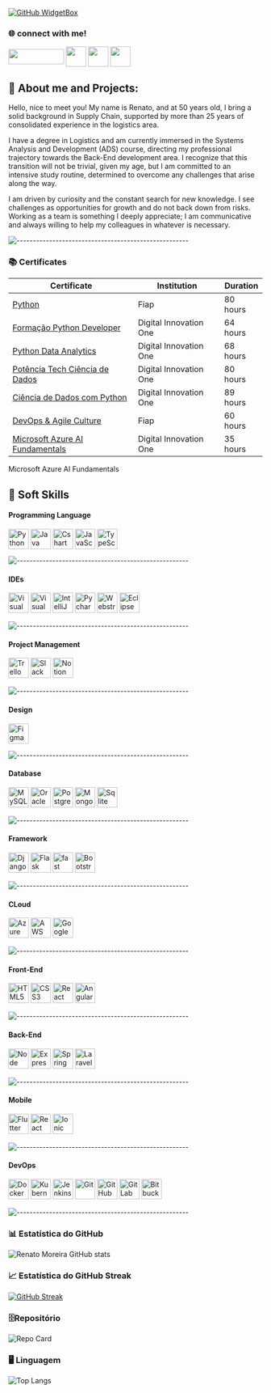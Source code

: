 [![GitHub WidgetBox](https://github-widgetbox.vercel.app/api/profile?username=RenatoMor&data=followers,repositories,stars,commits&theme=nautilus)](https://github.com/RenatoMor)

<h3>🌐  connect with me!</h3>

<a href="https://web.dio.me/users/renato_moreira?tab=skills" target="_blank"> <img align="center" alt="" height="30" width="110" src="https://hermes.digitalinnovation.one/users/company/3a52d6e3-a58c-4755-89c9-fbc093a8868f.png"></a>
<a href="https://www.instagram.com/piano_tato/" target="_blank"> <img align="center" alt="" height="40" width="40" src="https://img.icons8.com/?size=1x&id=nj0Uj45LGUYh&format=png"></a>
<a href="https://www.facebook.com/renato.moreira.908/" target="_blank"> <img align="center" alt="" height="40" width="40" src="https://img.icons8.com/?size=1x&id=jZ0kw76QEzJU&format=png"></a>
<a href="https://www.linkedin.com/in/renatomoreira-rm//" target="_blank"> <img align="center" alt="" height="40" width="40" src="https://img.icons8.com/?size=1x&id=MR3dZdlA53te&format=png"></a>

 <h2 align=""> 👣 About me and Projects:  </h2>

Hello, nice to meet you! My name is Renato, and at 50 years old, I bring a solid background in Supply Chain, supported by more than 25 years of consolidated experience in the logistics area.

I have a degree in Logistics and am currently immersed in the Systems Analysis and Development (ADS) course, directing my professional trajectory towards the Back-End development area. I recognize that this transition will not be trivial, given my age, but I am committed to an intensive study routine, determined to overcome any challenges that arise along the way.

I am driven by curiosity and the constant search for new knowledge. I see challenges as opportunities for growth and do not back down from risks. Working as a team is something I deeply appreciate; I am communicative and always willing to help my colleagues in whatever is necessary.

![-----------------------------------------------------](https://raw.githubusercontent.com/andreasbm/readme/master/assets/lines/rainbow.png)

### 📚 **Certificates**

| Certificate                                                                                                                                                       | Institution            | Duration |
| ----------------------------------------------------------------------------------------------------------------------------------------------------------------- | ---------------------- | -------- |
| [Python](https://on.fiap.com.br/pluginfile.php/1/local_nanocourses/certificado_nanocourse/87807/c1ec8866ba0c9e4f4800b34e1741a167/certificado.png)                 | Fiap                   | 80 hours |
| [Formação Python Developer](https://www.dio.me/certificate/D44B07EF/share)                                                                                        | Digital Innovation One | 64 hours |
| [Python Data Analytics](https://www.dio.me/certificate/VE5ILCUC/share)                                                                                            | Digital Innovation One | 68 hours |
| [Potência Tech Ciência de Dados](https://www.dio.me/certificate/FFB6D68F/share)                                                                                   | Digital Innovation One | 80 hours |
| [Ciência de Dados com Python](https://www.dio.me/certificate/F2BA2CF7/share)                                                                                      | Digital Innovation One | 89 hours |
| [DevOps & Agile Culture](https://on.fiap.com.br/pluginfile.php/1/local_nanocourses/certificado_nanocourse/87926/ef4c649eb043e36627af59819840fd39/certificado.png) | Fiap                   | 60 hours |
| [Microsoft Azure AI Fundamentals](https://www.dio.me/certificate/YCYTYZKR/share)                                                                                  | Digital Innovation One | 35 hours |

Microsoft Azure AI Fundamentals

## 🏅 Soft Skills

#### Programming Language

<img align="center" alt="Python" height="40" width="40" src="https://cdn.jsdelivr.net/gh/devicons/devicon@latest/icons/python/python-original.svg"> <img align="center" alt="Java" height="40" width="40"  src="https://cdn.jsdelivr.net/gh/devicons/devicon@latest/icons/java/java-original.svg" /> <img align="center" alt="Cshart" height="40" width="40"  src="https://cdn.jsdelivr.net/gh/devicons/devicon@latest/icons/csharp/csharp-original.svg"/> <img align="center" alt="JavaScript" height="40" width="40"  src="https://cdn.jsdelivr.net/gh/devicons/devicon@latest/icons/javascript/javascript-original.svg"/> <img align="center" alt="TypeScript" height="40" width="40"  src="https://cdn.jsdelivr.net/gh/devicons/devicon@latest/icons/typescript/typescript-original.svg"/>

![-----------------------------------------------------](https://raw.githubusercontent.com/andreasbm/readme/master/assets/lines/rainbow.png)

#### IDEs

<img alt="Visual Studio Code" height="40" width="40"  src="https://cdn.jsdelivr.net/gh/devicons/devicon@latest/icons/vscode/vscode-original.svg"/> <img alt="Visual Studio" height="40" width="40" src="https://cdn.jsdelivr.net/gh/devicons/devicon@latest/icons/visualstudio/visualstudio-plain.svg"/> <img alt="IntelliJ IDEA" height="40" width="40" src="https://cdn.jsdelivr.net/gh/devicons/devicon@latest/icons/intellij/intellij-original.svg"/> <img alt="Pycharm" height="40" width="40" src="https://cdn.jsdelivr.net/gh/devicons/devicon@latest/icons/pycharm/pycharm-original.svg"/>
<img alt="Webstrom" height="40" width="40" src="https://cdn.jsdelivr.net/gh/devicons/devicon@latest/icons/webstorm/webstorm-original.svg"/> <img alt="Eclipse" height="40" width="40" src="https://cdn.jsdelivr.net/gh/devicons/devicon@latest/icons/eclipse/eclipse-original.svg"/>

![-----------------------------------------------------](https://raw.githubusercontent.com/andreasbm/readme/master/assets/lines/rainbow.png)

#### Project Management

<img alt="Trello" height="40" width="40" src="https://cdn.jsdelivr.net/gh/devicons/devicon@latest/icons/trello/trello-plain.svg"/> <img alt="Slack" height="40" width="40" src="https://cdn.jsdelivr.net/gh/devicons/devicon@latest/icons/slack/slack-original.svg"/> <img alt="Notion" height="40" width="40" src="https://cdn.jsdelivr.net/gh/devicons/devicon@latest/icons/notion/notion-original.svg"/>

![-----------------------------------------------------](https://raw.githubusercontent.com/andreasbm/readme/master/assets/lines/rainbow.png)

#### Design

<img alt="Figma" height="40" width="40" src="https://cdn.jsdelivr.net/gh/devicons/devicon@latest/icons/figma/figma-original.svg"/>

![-----------------------------------------------------](https://raw.githubusercontent.com/andreasbm/readme/master/assets/lines/rainbow.png)

#### Database

<img alt="MySQL" height="40" width="40" src="https://cdn.jsdelivr.net/gh/devicons/devicon@latest/icons/mysql/mysql-original.svg"/> <img alt="Oracle" height="40" width="40" src="https://cdn.jsdelivr.net/gh/devicons/devicon@latest/icons/oracle/oracle-original.svg"/> <img alt="PostgreSQL" height="40" width="40" src="https://cdn.jsdelivr.net/gh/devicons/devicon@latest/icons/postgresql/postgresql-original.svg"/> <img alt="MongoDB" height="40" width="40" src="https://cdn.jsdelivr.net/gh/devicons/devicon@latest/icons/mongodb/mongodb-original.svg"/> <img alt="Sqlite" height="40" width="40" src="https://cdn.jsdelivr.net/gh/devicons/devicon@latest/icons/sqlite/sqlite-original.svg"/>

![-----------------------------------------------------](https://raw.githubusercontent.com/andreasbm/readme/master/assets/lines/rainbow.png)

#### **Framework**

<img alt="Django" height="40" width="40" src="https://cdn.jsdelivr.net/gh/devicons/devicon@latest/icons/django/django-plain.svg"/> <img alt="Flask" height="40" width="40" src="https://cdn.jsdelivr.net/gh/devicons/devicon@latest/icons/flask/flask-original.svg"/> <img alt="fast" height="40" width="40" src="https://cdn.jsdelivr.net/gh/devicons/devicon@latest/icons/fastapi/fastapi-original.svg"/> <img alt="Bootstrap" height="40" width="40" src="https://cdn.jsdelivr.net/gh/devicons/devicon@latest/icons/bootstrap/bootstrap-plain.svg"/>

![-----------------------------------------------------](https://raw.githubusercontent.com/andreasbm/readme/master/assets/lines/rainbow.png)

#### **CLoud**

<img alt="Azure" height="40" width="40" src="https://cdn.jsdelivr.net/gh/devicons/devicon@latest/icons/azure/azure-original.svg"/> <img alt="AWS" height="40" width="40"  src="https://cdn.jsdelivr.net/gh/devicons/devicon@latest/icons/amazonwebservices/amazonwebservices-original-wordmark.svg"/> <img alt="Google Cloud" height="40" width="40" src="https://cdn.jsdelivr.net/gh/devicons/devicon@latest/icons/googlecloud/googlecloud-original.svg"/>

![-----------------------------------------------------](https://raw.githubusercontent.com/andreasbm/readme/master/assets/lines/rainbow.png)

#### **Front-End**

<img alt="HTML5" height="40" width="40" src="https://cdn.jsdelivr.net/gh/devicons/devicon@latest/icons/html5/html5-original.svg"/> <img alt="CSS3" height="40" width="40"  src="https://cdn.jsdelivr.net/gh/devicons/devicon@latest/icons/css3/css3-original.svg"/> <img alt="React" height="40" width="40"  src="https://cdn.jsdelivr.net/gh/devicons/devicon@latest/icons/react/react-original.svg"/> <img alt="Angular" height="40" width="40" src="https://cdn.jsdelivr.net/gh/devicons/devicon@latest/icons/angularjs/angularjs-original.svg"/>

![-----------------------------------------------------](https://raw.githubusercontent.com/andreasbm/readme/master/assets/lines/rainbow.png)

#### **Back-End**

<img alt="Node" height="40" width="40" src="https://cdn.jsdelivr.net/gh/devicons/devicon@latest/icons/nodejs/nodejs-original.svg"/> <img alt="Express" height="40" width="40" src="https://cdn.jsdelivr.net/gh/devicons/devicon@latest/icons/express/express-original.svg"/> <img alt="Spring" height="40" width="40" src="https://cdn.jsdelivr.net/gh/devicons/devicon@latest/icons/spring/spring-original.svg"/> <img alt="Laravel" height="40" width="40"  src="https://cdn.jsdelivr.net/gh/devicons/devicon@latest/icons/laravel/laravel-original.svg"/>

![-----------------------------------------------------](https://raw.githubusercontent.com/andreasbm/readme/master/assets/lines/rainbow.png)

#### **Mobile**

<img alt="Flutter" height="40" width="40" src="https://cdn.jsdelivr.net/gh/devicons/devicon@latest/icons/flutter/flutter-original.svg"/> <img alt="React Native" height="40" width="40" src="https://cdn.jsdelivr.net/gh/devicons/devicon@latest/icons/react/react-original.svg"/> <img alt="Ionic" height="40" width="40" src="https://cdn.jsdelivr.net/gh/devicons/devicon@latest/icons/ionic/ionic-original.svg"/>

![-----------------------------------------------------](https://raw.githubusercontent.com/andreasbm/readme/master/assets/lines/rainbow.png)

#### **DevOps**

<img alt="Docker" height="40" width="40" src="https://cdn.jsdelivr.net/gh/devicons/devicon@latest/icons/docker/docker-original.svg"/> <img alt="Kubernetes" height="40" width="40" src="https://cdn.jsdelivr.net/gh/devicons/devicon@latest/icons/kubernetes/kubernetes-plain.svg"/> <img alt="Jenkins" height="40" width="40" src="https://cdn.jsdelivr.net/gh/devicons/devicon@latest/icons/jenkins/jenkins-original.svg"/> <img alt="Git" height="40" width="40" src="https://cdn.jsdelivr.net/gh/devicons/devicon@latest/icons/git/git-original.svg"/> <img alt="GitHub" height="40" width="40" src="https://cdn.jsdelivr.net/gh/devicons/devicon@latest/icons/github/github-original.svg"/> <img alt="GitLab" height="40" width="40" src="https://cdn.jsdelivr.net/gh/devicons/devicon@latest/icons/gitlab/gitlab-original.svg"/> <img alt="Bitbucket" height="40" width="40" src="https://cdn.jsdelivr.net/gh/devicons/devicon@latest/icons/bitbucket/bitbucket-original.svg"/>

![-----------------------------------------------------](https://raw.githubusercontent.com/andreasbm/readme/master/assets/lines/rainbow.png)

### 📊 Estatística do GitHub

![Renato Moreira GitHub stats](https://github-readme-stats.vercel.app/api?username=RenatoMor&theme=holi&show_icons=true&normal_rank=true)

### 📈 Estatística do GitHub Streak

[![GitHub Streak](https://streak-stats.demolab.com?user=RenatoMor&theme=holi-theme)](https://git.io/streak-stats)

### 🗄️Repositório

![Repo Card](https://github-readme-stats.vercel.app/api/pin/?username=RenatoMor&repo=Sistema_Bancario&&theme=holi&show_icons=true&&show_owner=true&icon_color=30A3DC&title_color=30A3DC&text_color=FFF)

### 🖥️ Linguagem

![Top Langs](https://github-readme-stats-git-masterrstaa-rickstaa.vercel.app/api/top-langs/?username=RenatoMor&layout=compact&theme=holi&hide_title=true&show_icons=true)
